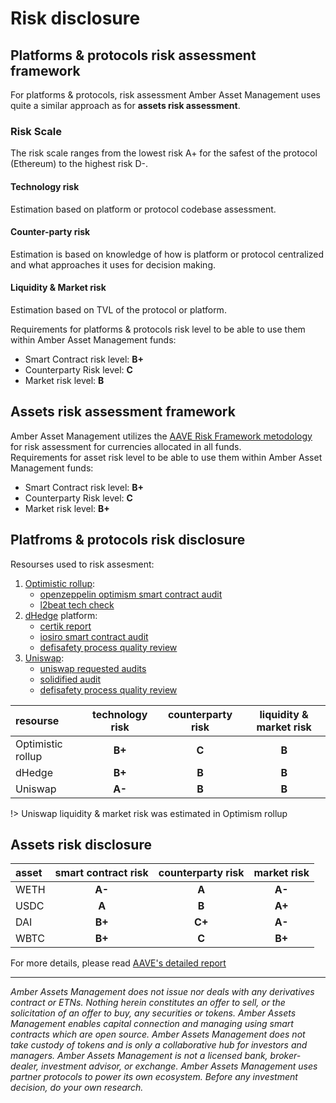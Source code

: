 # Risk disclosure

## Platforms & protocols risk assessment framework

For platforms & protocols, risk assessment Amber Asset Management uses quite a similar approach as for **assets risk assessment**.

### Risk Scale
The risk scale ranges from the lowest risk A+ for the safest of the protocol (Ethereum) to the highest risk D-.

#### Technology risk
Estimation based on platform or protocol codebase assessment. 

#### Counter-party risk
Estimation is based on knowledge of how is platform or protocol centralized and what approaches it uses for decision making.

#### Liquidity & Market risk
Estimation based on TVL of the protocol or platform.

Requirements for platforms & protocols risk level to be able to use them within Amber Asset Management funds:
 - Smart Contract risk level: **B+**
 - Counterparty Risk level: **C**
 - Market risk level: **B**

## Assets risk assessment framework

Amber Asset Management utilizes the [AAVE Risk Framework metodology](https://docs.aave.com/risk/asset-risk/methodology) for risk assessment for currencies allocated in all funds.  
Requirements for asset risk level to be able to use them within Amber Asset Management funds:
 - Smart Contract risk level: **B+**
 - Counterparty Risk level: **C**
 - Market risk level: **B+**

## Platfroms & protocols risk disclosure

Resourses used to risk assesment:
1. [Optimistic rollup](https://www.optimism.io/):
    * [openzeppelin optimism smart contract audit](https://blog.openzeppelin.com/optimism-smart-contracts-audit/)
    * [l2beat tech check](https://l2beat.com/projects/optimism/)
2. [dHedge](https://www.dhedge.org/) platform: 
    * [certik report](https://www.certik.com/projects/dhedge)
    * [iosiro smart contract audit](https://iosiro.com/audits/dhedge-differential-smart-contract-audit)
    * [defisafety process quality review](https://docs.defisafety.com/master/dhedge-v2)
3. [Uniswap](https://uniswap.org/): 
    * [uniswap requested audits](https://github.com/Uniswap/v3-core/tree/main/audits)
    * [solidified audit](https://github.com/solidified-platform/audits/blob/master/Audit%20Report%20-%20Uniswap%20V3%20Liquidity%20Manager%20%5B24.06.2021%5D.pdf)
    * [defisafety process quality review](https://docs.defisafety.com/master/uniswap-v3)

|resourse         |technology risk|counterparty risk|liquidity & market risk|
|:---             |:---:          |:---:             |:---:                  |
|Optimistic rollup|**B+**         |**C**             |**B**                  |
|dHedge           |**B+**         |**B**             |**B**                  |
|Uniswap          |**A-**         |**B**             |**B**                  |

!> Uniswap liquidity & market risk was estimated in Optimism rollup

## Assets risk disclosure

|asset         |smart contract risk|counterparty risk |market risk|
|:---          |:---:              |:---:             |:---:      |
|WETH          |**A-**             |**A**             |**A-**     |
|USDC          |**A**              |**B**             |**A+**     |
|DAI           |**B+**             |**C+**            |**A-**     |
|WBTC          |**B+**             |**C**             |**B+**     |

For more details, please read [AAVE's detailed report](https://docs.aave.com/risk/asset-risk/risks-per-asset)

---

*Amber Assets Management does not issue nor deals with any derivatives contract or ETNs. Nothing herein constitutes an offer to sell, or the solicitation of an offer to buy, any securities or tokens. Amber Assets Management enables capital connection and managing using smart contracts which are open source. Amber Assets Management does not take custody of tokens and is only a collaborative hub for investors and managers. Amber Assets Management is not a licensed bank, broker-dealer, investment advisor, or exchange. Amber Assets Management uses partner protocols to power its own ecosystem. Before any investment decision, do your own research.*